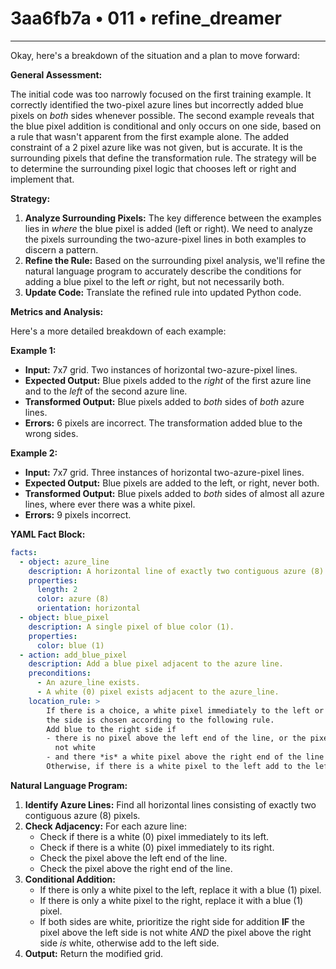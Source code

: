 # 3aa6fb7a • 011 • refine_dreamer

---
Okay, here's a breakdown of the situation and a plan to move forward:

**General Assessment:**

The initial code was too narrowly focused on the first training example. It correctly identified the two-pixel azure lines but incorrectly added blue pixels on *both* sides whenever possible. The second example reveals that the blue pixel addition is conditional and only occurs on one side, based on a rule that wasn't apparent from the first example alone. The added constraint of a 2 pixel azure like was not given, but is accurate. It is the surrounding pixels that define the transformation rule. The strategy will be to determine the surrounding pixel logic that chooses left or right and implement that.

**Strategy:**

1. **Analyze Surrounding Pixels:**  The key difference between the examples lies in *where* the blue pixel is added (left or right). We need to analyze the pixels surrounding the two-azure-pixel lines in both examples to discern a pattern.
2. **Refine the Rule:** Based on the surrounding pixel analysis, we'll refine the natural language program to accurately describe the conditions for adding a blue pixel to the left *or* right, but not necessarily both.
3. **Update Code:** Translate the refined rule into updated Python code.

**Metrics and Analysis:**

Here's a more detailed breakdown of each example:

**Example 1:**

*   **Input:** 7x7 grid. Two instances of horizontal two-azure-pixel lines.
*   **Expected Output:** Blue pixels added to the *right* of the first azure line and to the *left* of the second azure line.
*   **Transformed Output:** Blue pixels added to *both* sides of *both* azure lines.
*   **Errors:** 6 pixels are incorrect. The transformation added blue to the wrong sides.

**Example 2:**

*   **Input:** 7x7 grid. Three instances of horizontal two-azure-pixel lines.
*   **Expected Output:**  Blue pixels are added to the left, or right, never both.
*   **Transformed Output:** Blue pixels added to *both* sides of almost all azure lines, where ever there was a white pixel.
*   **Errors:** 9 pixels incorrect.

**YAML Fact Block:**

```yaml
facts:
  - object: azure_line
    description: A horizontal line of exactly two contiguous azure (8) pixels.
    properties:
      length: 2
      color: azure (8)
      orientation: horizontal
  - object: blue_pixel
    description: A single pixel of blue color (1).
    properties:
      color: blue (1)
  - action: add_blue_pixel
    description: Add a blue pixel adjacent to the azure line.
    preconditions:
      - An azure_line exists.
      - A white (0) pixel exists adjacent to the azure_line.
    location_rule: >
        If there is a choice, a white pixel immediately to the left or right,
        the side is chosen according to the following rule.
        Add blue to the right side if
        - there is no pixel above the left end of the line, or the pixel above is
          not white
        - and there *is* a white pixel above the right end of the line
        Otherwise, if there is a white pixel to the left add to the left side.
```

**Natural Language Program:**

1.  **Identify Azure Lines:** Find all horizontal lines consisting of exactly two contiguous azure (8) pixels.
2.  **Check Adjacency:** For each azure line:
    *   Check if there is a white (0) pixel immediately to its left.
    *   Check if there is a white (0) pixel immediately to its right.
    *   Check the pixel above the left end of the line.
    *   Check the pixel above the right end of the line.
3. **Conditional Addition:**
      *  If there is only a white pixel to the left, replace it with a blue (1) pixel.
      *  If there is only a white pixel to the right, replace it with a blue (1) pixel.
      *  If both sides are white, prioritize the right side for addition **IF** the pixel above the left side is not white *AND* the pixel above the right side *is* white, otherwise add to the left side.
4.  **Output:** Return the modified grid.

